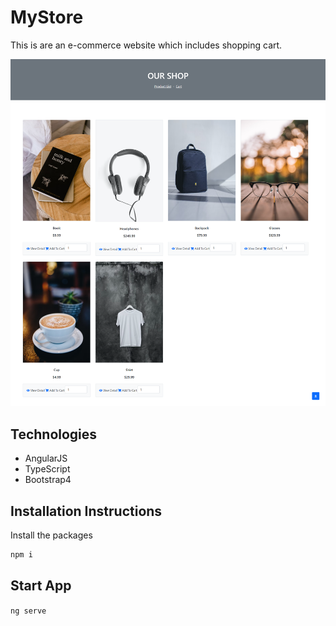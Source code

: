 # MyStore

This is are an e-commerce website which includes shopping cart.

!['migrate database'](./demo.png)

## Technologies

- AngularJS
- TypeScript
- Bootstrap4

## Installation Instructions

Install the packages

```bash
npm i
```

## Start App

`ng serve`
